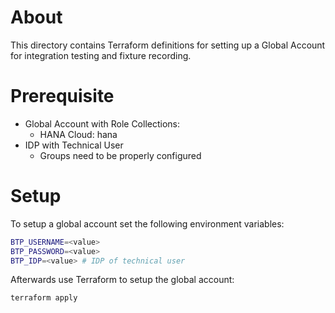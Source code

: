 # About
This directory contains Terraform definitions for setting up a Global Account for integration testing and fixture recording.

# Prerequisite
- Global Account with Role Collections:
  - HANA Cloud: hana
- IDP with Technical User
  - Groups need to be properly configured

# Setup
To setup a global account set the following environment variables:
```sh
BTP_USERNAME=<value>
BTP_PASSWORD=<value>
BTP_IDP=<value> # IDP of technical user
```

Afterwards use Terraform to setup the global account:
```sh
terraform apply
```

